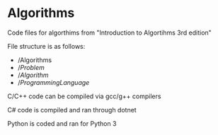 # Algorithms

Code files for algorthims from "Introduction to Algortihms 3rd edition"

File structure is as follows:
  - /Algorithms 
  - /*Problem* 
  - /*Algorithm* 
  - /*ProgrammingLanguage*
  
C/C++ code can be compiled via gcc/g++ compilers

C# code is compiled and ran through dotnet

Python is coded and ran for Python 3
